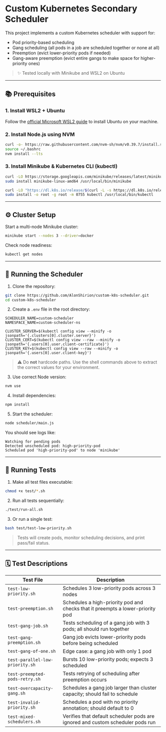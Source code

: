 # Custom Kubernetes Secondary Scheduler

This project implements a custom Kubernetes scheduler with support for:

- Pod priority-based scheduling
- Gang scheduling (all pods in a job are scheduled together or none at all)
- Preemption (evict lower-priority pods if needed)
- Gang-aware preemption (evict entire gangs to make space for higher-priority ones)

> ✨ Tested locally with Minikube and WSL2 on Ubuntu

---

## 📚 Prerequisites

### 1. Install WSL2 + Ubuntu
Follow the [official Microsoft WSL2 guide](https://learn.microsoft.com/en-us/windows/wsl/install) to install Ubuntu on your machine.

### 2. Install Node.js using NVM
```bash
curl -o- https://raw.githubusercontent.com/nvm-sh/nvm/v0.39.7/install.sh | bash
source ~/.bashrc
nvm install --lts
```

### 3. Install Minikube & Kubernetes CLI (kubectl)
```bash
curl -LO https://storage.googleapis.com/minikube/releases/latest/minikube-linux-amd64
sudo install minikube-linux-amd64 /usr/local/bin/minikube

curl -LO "https://dl.k8s.io/release/$(curl -L -s https://dl.k8s.io/release/stable.txt)/bin/linux/amd64/kubectl"
sudo install -o root -g root -m 0755 kubectl /usr/local/bin/kubectl
```

---

## ⚙️ Cluster Setup

Start a multi-node Minikube cluster:
```bash
minikube start --nodes 3 --driver=docker
```

Check node readiness:
```bash
kubectl get nodes
```

---

## 🔧 Running the Scheduler

1. Clone the repository:
```bash
git clone https://github.com/AlonShirion/custom-k8s-scheduler.git
cd custom-k8s-scheduler
```

2. Create a `.env` file in the root directory:
```env
SCHEDULER_NAME=custom-scheduler
NAMESPACE_NAME=custom-scheduler-ns

CLUSTER_SERVER=$(kubectl config view --minify -o jsonpath='{.clusters[0].cluster.server}')
CLUSTER_CERT=$(kubectl config view --raw --minify -o jsonpath='{.users[0].user.client-certificate}')
CLUSTER_KEY=$(kubectl config view --raw --minify -o jsonpath='{.users[0].user.client-key}')
```
> ⚠️ Do **not** hardcode paths. Use the shell commands above to extract the correct values for your environment.

3. Use correct Node version:
```bash
nvm use
```

4. Install dependencies:
```bash
npm install
```

5. Start the scheduler:
```bash
node scheduler/main.js
```

You should see logs like:
```
Watching for pending pods
Detected unscheduled pod: high-priority-pod
Scheduled pod 'high-priority-pod' to node 'minikube'
```

---

## 🔮 Running Tests

1. Make all test files executable:
```bash
chmod +x test/*.sh
```

2. Run all tests sequentially:
```bash
./test/run-all.sh
```

3. Or run a single test:
```bash
bash test/test-low-priority.sh
```

> Tests will create pods, monitor scheduling decisions, and print pass/fail status.

---

## 🗓 Test Descriptions

| **Test File**                     | **Description**                                                                 |
|----------------------------------|---------------------------------------------------------------------------------|
| `test-low-priority.sh`           | Schedules 3 low-priority pods across 3 nodes                                   |
| `test-preemption.sh`            | Schedules a high-priority pod and checks that it preempts a lower-priority pod |
| `test-gang-job.sh`               | Tests scheduling of a gang job with 3 pods; all should run together            |
| `test-gang-preemption.sh`        | Gang job evicts lower-priority pods before being scheduled                     |
| `test-gang-of-one.sh`            | Edge case: a gang job with only 1 pod                                          |
| `test-parallel-low-priority.sh`  | Bursts 10 low-priority pods; expects 3 scheduled                               |
| `test-preempted-pods-retry.sh`   | Tests retrying of scheduling after preemption occurs                           |
| `test-overcapacity-gang.sh`      | Schedules a gang job larger than cluster capacity; should fail to schedule     |
| `test-invalid-priority.sh`       | Schedules a pod with no priority annotation; should default to 0               |
| `test-mixed-schedulers.sh`       | Verifies that default scheduler pods are ignored and custom scheduler pods run |

